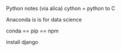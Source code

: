 Python notes (via alica)
cython = python to C

Anaconda is is for data science

conda == pip == npm

 install django
